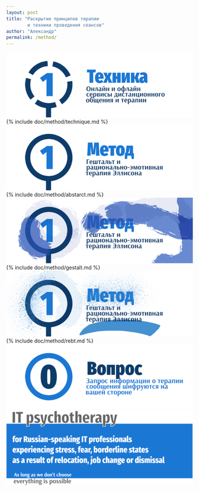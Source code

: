 ```yaml
---
layout: post
title: "Раскрытие принципов терапии 
		и техники проведения сеансов"
author: "Александр"
permalink: /method/
---
```

![Онлайн оффлайн сервисы обмена сообщениями](/_img/11.png)
{% include doc/method/technique.md %}
![Гештальт, рационально-эмотивная терапия Эллисона, РЭТ](/_img/1.png)
{% include doc/method/abstarct.md %}
![Гештальт](/_img/11-1.png)
{% include doc/method/gestalt.md %}
![Рационально-эмотивная терапия](/_img/11-2.png)
{% include doc/method/rebt.md %}
<a href="https://bit.ly/3yhBEb4" target=_blank>![Вопросы ответы для пациента психотерапевта](/_img/0.png)</a>
<a href="/">![Psychotherapy for Russian-speaking IT professionals](/_img/700b.png)</a>